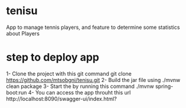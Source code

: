 # tenisu
App to manage tennis players, and feature to determine some statistics about Players 
# step to deploy app
1- Clone the project with this git command
git clone https://github.com/mtsobgni/tenisu.git
2- Build the jar file using 
./mvnw clean package
3- Start the by running this command
./mvnw spring-boot:run
4- You can access the app throuht this url 
http://localhost:8090/swagger-ui/index.html?

